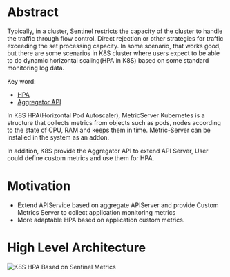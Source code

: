 # Abstract
Typically, in a cluster, Sentinel restricts the capacity of the cluster to handle the traffic through flow control. Direct rejection or other strategies for traffic exceeding the set processing capacity. In some scenario, that works good, but there are some scenarios in K8S cluster where users expect to be able to do dynamic horizontal scaling(HPA in K8S) based on some standard monitoring log data.

Key word:

* [HPA](https://kubernetes.io/docs/tasks/run-application/horizontal-pod-autoscale/)
* [Aggregator API](https://kubernetes.io/zh/docs/tasks/extend-kubernetes/configure-aggregation-layer/)

In K8S HPA(Horizontal Pod Autoscaler), MetricServer Kubernetes is a structure that collects metrics from objects such as pods, nodes according to the state of CPU, RAM and keeps them in time. Metric-Server can be installed in the system as an addon. 

In addition, K8S provide the Aggregator API to extend API Server, User could define custom metrics and use them for HPA.
 
# Motivation

* Extend APIService based on aggregate APIServer and provide Custom Metrics Server to collect application monitoring metrics
* More adaptable HPA based on application custom metrics.

# High Level Architecture
![K8S HPA Based on Sentinel Metrics](https://user-images.githubusercontent.com/9346473/87427815-ee206480-c613-11ea-9735-7e92ae12d999.png)




